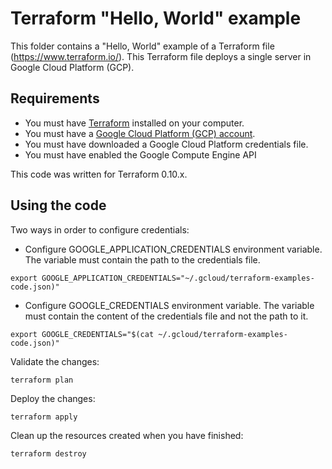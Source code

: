 # Terraform "Hello, World" example

This folder contains a "Hello, World" example of a Terraform file (https://www.terraform.io/).
This Terraform file deploys a single server in Google Cloud Platform (GCP).

## Requirements

* You must have [Terraform](https://www.terraform.io/) installed on your computer. 
* You must have a [Google Cloud Platform (GCP) account](https://cloud.google.com/).
* You must have downloaded a Google Cloud Platform credentials file.
* You must have enabled the Google Compute Engine API

This code was written for Terraform 0.10.x.

## Using the code

Two ways in order to configure credentials:

* Configure GOOGLE_APPLICATION_CREDENTIALS environment variable. The variable must contain the path to the credentials file.

```
export GOOGLE_APPLICATION_CREDENTIALS="~/.gcloud/terraform-examples-code.json)"
```

* Configure GOOGLE_CREDENTIALS environment variable. The variable must contain the content of the credentials file and not the path to it.

```
export GOOGLE_CREDENTIALS="$(cat ~/.gcloud/terraform-examples-code.json)"
```

Validate the changes:

```
terraform plan
```

Deploy the changes:

```
terraform apply
```

Clean up the resources created when you have finished:

```
terraform destroy
```